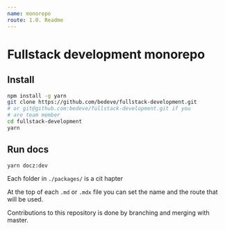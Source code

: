 ```yaml
---
name: monorepo
route: 1.0. Readme
---
```


# Fullstack development monorepo

## Install
```sh
npm install -g yarn
git clone https://github.com/bedeve/fullstack-development.git
# or git@github.com:bedeve/fullstack-development.git if you 
# are team member 
cd fullstack-development
yarn 
```

## Run docs
```sh
yarn docz:dev
```

Each folder in `./packages/` is a cit hapter

At the top of each `.md` or `.mdx` file you can set the name
and the route that will be used.


Contributions to this repository is done by branching and
merging with master.
